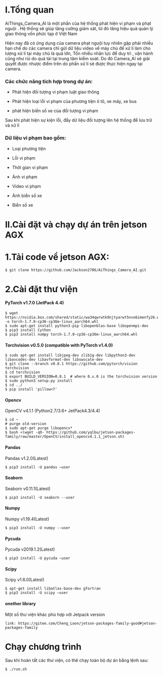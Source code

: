 I.Tổng quan 
=====================

AiThings_Camera_AI là một phần của hệ thống phát hiện vi phạm và phạt nguội . Hệ thống sẽ giúp tăng cường giám sát, từ đó tăng hiệu quả quản lý giao thông vốn phức tạp ở Việt Nam 

Hiện nay đã có ứng dụng của camera phạt nguội tuy nhiên gặp phải nhiều hạn chế do các camera chỉ gửi dữ liệu video về máy chủ để xử lí làm cho lượng xử lí tại máy chủ là quá lớn, Tốn nhiều nhân lực để duy trì , vận hành cũng như rủi do quá tải tại trung tâm kiểm soát. Do đó Camera_AI sẽ giải quyết được nhược điểm trên do phần xử lí sẽ được thực hiện ngay tại camera. 

### Các chức năng tích hợp trong dự án: 
 - Phát hiện đối tượng vi phạm luật giao thông 

- Phát hiện loại lỗi vi phạm của phương tiện ô tô, xe máy, xe bus 

- phát hiện biển số xe của đối tượng vi phạm 

Sau khi phát hiện sự kiện lỗi, đẩy dữ liệu đối tượng lên hệ thống để lưu trữ và xử lí 

### Dữ liệu vi phạm bao gồm: 
- Loại phương tiện 

- Lỗi vi phạm 

- Thời gian vi phạm 

- Ảnh vi phạm 

- Video vi phạm 

- Ảnh biển số xe 

- Biển số xe 


II.Cài đặt và chạy dự án trên jetson AGX 
=============
1.Tải code về jetson AGX:
======

    $ git clone https://github.com/Jackson2706/AiThings_Camera_AI.git
	

2.Cài đặt thư viện 
=============
#### PyTorch v1.7.0 (JetPack 4.4) 

	$ wget https://nvidia.box.com/shared/static/wa34qwrwtk9njtyarwt5nvo6imenfy26.whl -o torch-1.7.0-cp36-cp36m-linux_aarch64.whl 
	$ sudo apt-get install python3-pip libopenblas-base libopenmpi-dev  
	$ pip3 install Cython 
	$ pip3 install numpy torch-1.7.0-cp36-cp36m-linux_aarch64.whl 

#### Torchvision v0.5.0 (compatible with PyTorch v1.4.0) 
	$ sudo apt-get install libjpeg-dev zlib1g-dev libpython3-dev libavcodec-dev libavformat-dev libswscale-dev 
	$ git clone --branch v0.8.1 https://github.com/pytorch/vision torchvision  
	$ cd torchvision 
	$ export BUILD_VERSION=0.8.1  # where 0.x.0 is the torchvision version   
	$ sudo python3 setup.py install 
	$ cd ../  
	$ pip install 'pillow<7' 

#### Opencv 
OpenCV v4.1.1 (Python2.7/3.6+ JetPack4.3/4.4) 

	$ cd ~ 
	# purge old-version 
	$ sudo apt-get purge libopencv* 
	$ bash <(wget -qO- https://github.com/yqlbu/jetson-packages-family/raw/master/OpenCV/install_opencv4.1.1_jetson.sh) 

#### Pandas 

Pandas v1.2.0(Latest) 

	$ pip3 install -U pandas –user 

#### Seaborn 
Seaborn v0.11.1(Latest) 

	$ pip3 install -U seaborn --user 

#### Numpy 

Numpy v1.19.4(Latest) 

	$ pip3 install -U numpy --user 

 #### Pycuda 

Pycuda v2019.1.2(Latest) 

	$ pip3 install -U pycuda –user 

#### Scipy 
Scipy v1.6.0(Latest) 

	$ apt-get install libatlas-base-dev gfortran 
	$ pip3 install -U scipy –user 

 

#### onether library 

Một số thư viện khác phù hợp với Jetpack version  

	link: https://gitee.com/Cheng_Loon/jetson-packages-family-good#jetson-packages-family 
Chạy chương trình 
=====
 Sau khi hoàn tất các thư viện, có thê chạy toàn bộ dự án bằng lệnh sau: 

 	$ ./run.sh 